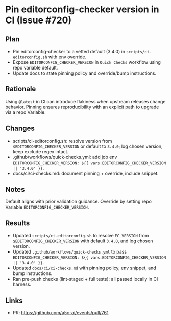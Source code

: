 # Pin editorconfig-checker version in CI (Issue #720)

## Plan

- Pin editorconfig-checker to a vetted default (3.4.0) in `scripts/ci-editorconfig.sh` with env override.
- Expose `EDITORCONFIG_CHECKER_VERSION` in `Quick Checks` workflow using repo variable default.
- Update docs to state pinning policy and override/bump instructions.

## Rationale

Using `@latest` in CI can introduce flakiness when upstream releases change behavior. Pinning ensures reproducibility with an explicit path to upgrade via a repo Variable.

## Changes

- scripts/ci-editorconfig.sh: resolve version from `$EDITORCONFIG_CHECKER_VERSION` or default to `3.4.0`; log chosen version; keep exclude regex intact.
- .github/workflows/quick-checks.yml: add job env `EDITORCONFIG_CHECKER_VERSION: ${{ vars.EDITORCONFIG_CHECKER_VERSION || '3.4.0' }}`.
- docs/ci/ci-checks.md: document pinning + override, include snippet.

## Notes

Default aligns with prior validation guidance. Override by setting repo Variable `EDITORCONFIG_CHECKER_VERSION`.

## Results

- Updated `scripts/ci-editorconfig.sh` to resolve `EC_VERSION` from `$EDITORCONFIG_CHECKER_VERSION` with default `3.4.0`, and log chosen version.
- Updated `.github/workflows/quick-checks.yml` to pass `EDITORCONFIG_CHECKER_VERSION: ${{ vars.EDITORCONFIG_CHECKER_VERSION || '3.4.0' }}`.
- Updated `docs/ci/ci-checks.md` with pinning policy, env snippet, and bump instructions.
- Ran pre-push checks (lint-staged + full tests): all passed locally in CI harness.

## Links

- PR: https://github.com/a5c-ai/events/pull/761

